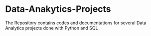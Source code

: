 # Data-Anakytics-Projects
The Repository contains codes and documentations for several Data Analytics projects done with Python and SQL
